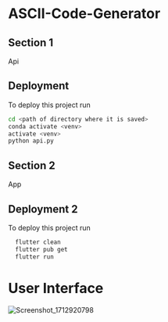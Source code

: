 
# ASCII-Code-Generator




## Section 1
Api
## Deployment

To deploy this project run

```bash
cd <path of directory where it is saved>
conda activate <venv>
activate <venv>
python api.py
```


## Section 2
App

## Deployment 2

To deploy this project run

```bash
  flutter clean
  flutter pub get
  flutter run
```
# User Interface

![Screenshot_1712920798](https://github.com/Eldringrg/ascii_code_generator/assets/58216383/6f49d661-7c70-4fa0-86a7-65084e44c170)





